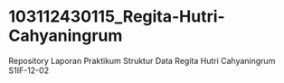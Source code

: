 # 103112430115_Regita-Hutri-Cahyaningrum
Repository Laporan Praktikum Struktur Data Regita Hutri Cahyaningrum S1IF-12-02
